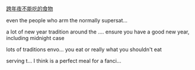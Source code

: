 [跨年夜不能吃的食物](https://dict.eudic.net/webting/videoplay/ec33d264-8750-11ed-80e1-00505686c5e6)

even the people who arm the normally supersat...

a lot of new year tradition around the .... ensure you have a good new year, including midnight case

lots of traditions envo... you eat or really what you shouldn't eat
  
serving t... I think is a perfect meal for a fanci... 